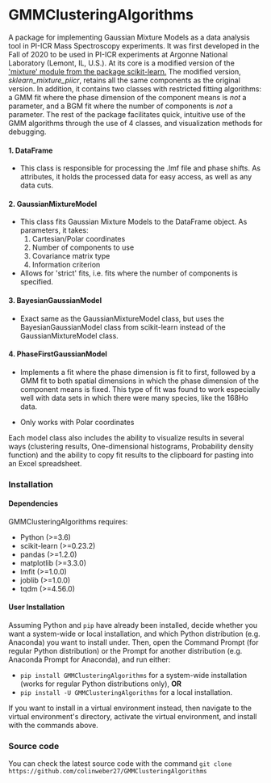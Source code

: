 # GMMClusteringAlgorithms

A package for implementing Gaussian Mixture Models as a data 
analysis tool in PI-ICR Mass Spectroscopy experiments. It was
first developed in the Fall of 2020 to be used in PI-ICR 
experiments at Argonne National Laboratory (Lemont, IL, U.S.).
At its core is a modified version of the ['mixture' module 
from the package scikit-learn.](https://scikit-learn.org/stable/modules/mixture.html)
The modified version, *sklearn_mixture_piicr*, retains all 
the same components as the 
original version. In addition, it contains two classes with 
restricted fitting algorithms: a GMM fit where the phase 
dimension of the component means is _not_ a parameter, and a
BGM fit where the number of components is _not_ a parameter.
The rest of the package facilitates
quick, intuitive use of the GMM algorithms through the use 
of 4 classes, and visualization methods for debugging. 

#### 1. DataFrame
* This class is responsible for processing the .lmf 
  file and phase shifts. As attributes, it holds the 
  processed data for easy access, as well as any data 
  cuts.
  
#### 2. GaussianMixtureModel
* This class fits Gaussian Mixture Models to the 
  DataFrame object. As parameters, it takes:
  1. Cartesian/Polar coordinates
  2. Number of components to use
  3. Covariance matrix type
  4. Information criterion
* Allows for 'strict' fits, i.e. fits where the number 
  of components is specified.
  
#### 3. BayesianGaussianModel
* Exact same as the GaussianMixtureModel class, but 
  uses the BayesianGaussianModel class from scikit-learn
  instead of the GaussianMixtureModel class.
  
#### 4. PhaseFirstGaussianModel
* Implements a fit where the phase dimension is fit to
    first, followed by a GMM fit to both spatial dimensions
    in which the phase dimension of the component means is
    fixed. This type of fit was found to work especially 
    well with data sets in which there were many species, 
    like the 168Ho data.
    
* Only works with Polar coordinates

Each model class also includes the ability to visualize
results in several ways (clustering results, One-dimensional
histograms, Probability density function) and the ability to
copy fit results to the clipboard for pasting into an Excel
spreadsheet.

### Installation
####  Dependencies
GMMClusteringAlgorithms requires:
* Python (>=3.6)
* scikit-learn (>=0.23.2)
* pandas (>=1.2.0)
* matplotlib (>=3.3.0)
* lmfit (>=1.0.0)
* joblib (>=1.0.0)
* tqdm (>=4.56.0)

#### User Installation
Assuming Python and `pip` have already been installed, decide
whether you want a system-wide or local installation, and 
which Python distribution (e.g. Anaconda) you want to 
install under. Then, open the Command Prompt (for regular 
Python distribution) or the Prompt for another distribution 
(e.g. Anaconda Prompt for Anaconda), and run either:
* `pip install GMMClusteringAlgorithms` for a system-wide 
installation (works for regular Python distributions only),
  **OR**
* `pip install -U GMMClusteringAlgorithms` for a local 
    installation.
  
If you want to install in a virtual environment instead, 
then navigate to the virtual environment's directory, activate 
the virtual environment, and install with the commands above.

### Source code
You can check the latest source code with the command 
`git clone https://github.com/colinweber27/GMMClusteringAlgorithms`

  

